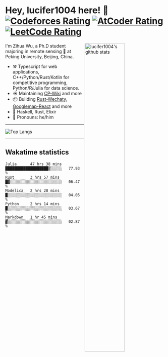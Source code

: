 # Hey, lucifer1004 here! :wave: [![Codeforces Rating](https://cp-logo.vercel.app/codeforces/lucifer1004)](https://codeforces.com/profile/lucifer1004) [![AtCoder Rating](https://cp-logo.vercel.app/atcoder/lucifer1004)](https://atcoder.jp/users/lucifer1004) [![LeetCode Rating](https://cp-logo.vercel.app/leetcode/lucifer1004)](https://leetcode-cn.com/u/lucifer1004/)

<img width="50%" align="right" alt="lucifer1004's github stats" src="https://github-readme-stats.vercel.app/api?username=lucifer1004&show_icons=true">

I'm Zihua Wu, a Ph.D student majoring in remote sensing :satellite: at Peking University, Beijing, China.

- :hammer_and_pick: Typescript for web applications, C++/Python/Rust/Kotlin for competitive programming, Python/R/Julia for data science.
- :sunny: Maintaining [CP-Wiki](https://cp-wiki.vercel.app) and more 
- :package: Building [Rust-Wechaty](https://github.com/wechaty/rust-wechaty), [Googlemap-React](https://github.com/googlemap-react/googlemap-react) and more
- :seedling: Haskell, Rust, Elixir
- :man: Pronouns: he/him

---

![Top Langs](https://github-readme-stats.vercel.app/api/top-langs/?username=lucifer1004&layout=compact)

---

## Wakatime statistics

<!--START_SECTION:waka-->
```text
Julia      47 hrs 38 mins  ███████████████████▒░░░░░   77.93 % 
Rust       3 hrs 57 mins   █▓░░░░░░░░░░░░░░░░░░░░░░░   06.47 % 
Modelica   2 hrs 28 mins   █░░░░░░░░░░░░░░░░░░░░░░░░   04.05 % 
Python     2 hrs 14 mins   █░░░░░░░░░░░░░░░░░░░░░░░░   03.67 % 
Markdown   1 hr 45 mins    ▓░░░░░░░░░░░░░░░░░░░░░░░░   02.87 % 
```
<!--END_SECTION:waka-->
